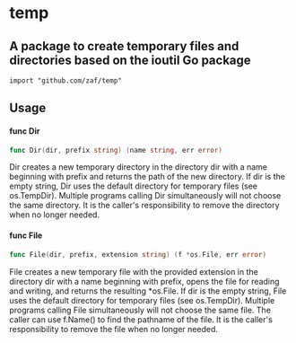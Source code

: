 # temp
A package to create temporary files and directories based on the ioutil Go package
--
    import "github.com/zaf/temp"


## Usage

#### func  Dir

```go
func Dir(dir, prefix string) (name string, err error)
```
Dir creates a new temporary directory in the directory dir with a name beginning
with prefix and returns the path of the new directory. If dir is the empty
string, Dir uses the default directory for temporary files (see os.TempDir).
Multiple programs calling Dir simultaneously will not choose the same directory.
It is the caller's responsibility to remove the directory when no longer needed.

#### func  File

```go
func File(dir, prefix, extension string) (f *os.File, err error)
```
File creates a new temporary file with the provided extension in the directory
dir with a name beginning with prefix, opens the file for reading and writing,
and returns the resulting *os.File. If dir is the empty string, File uses the
default directory for temporary files (see os.TempDir). Multiple programs
calling File simultaneously will not choose the same file. The caller can use
f.Name() to find the pathname of the file. It is the caller's responsibility to
remove the file when no longer needed.
